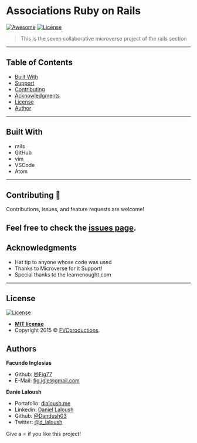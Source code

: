 # Associations Ruby on Rails
[![Awesome](https://cdn.rawgit.com/sindresorhus/awesome/d7305f38d29fed78fa85652e3a63e154dd8e8829/media/badge.svg)](https://github.com/Dandush03/capstone-build-linter)
[![License](https://img.shields.io/badge/License-MIT-green.svg)]()

> This is the seven collaborative microverse project of the rails section

---

## Table of Contents

- [Built With](#Built-With)
- [Support](#Support)
- [Contributing](#Contributing)
- [Acknowledgments](#Acknowledgments)
- [License](#License)
- [Author](#Authors)

---

## Built With

- rails
- GitHub
- vim
- VSCode
- Atom
---

## Contributing 🤝

Contributions, issues, and feature requests are welcome!

Feel free to check the [issues page](./issues/).
---

## Acknowledgments

- Hat tip to anyone whose code was used
- Thanks to Microverse for it Support!
- Special thanks to the learnenought.com

---

## License

[![License](https://img.shields.io/badge/License-MIT-green.svg)]()

- **[MIT license](http://opensource.org/licenses/mit-license.php)**
- Copyright 2015 © <a href="http://fvcproductions.com" target="_blank">FVCproductions</a>.

## Authors

**Facundo Inglesias**

- Github: [@Fig77](https://github.com/Fig77)
- E-Mail: [fig.igle@gmail.com](fig.igle@gmail.com)

**Danie Laloush**

- Portafolio: [dlaloush.me](https://dlaloush.me)
- Linkedin: [Daniel Laloush](https://www.linkedin.com/in/daniel-laloush-0a7331a9)
- Github: [@Dandush03](https://github.com/Dandush03)
- Twitter: [@d_laloush](https://twitter.com/d_laloush)

Give a ⭐️ if you like this project!
